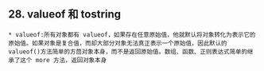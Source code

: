 ## 28. valueof 和 tostring

    * valueof:所有对象都有 valueof，如果存在任意原始值，他就默认将对象转化为表示它的原始值。如果对象是复合值，而却大部分对象无法真正表示一个原始值，因此默认的 valueof()方法简单的方茴对象本身，而不是返回原始值。数组、函数、正则表达式简单的继承了这个 more 方法，返回对象本身

